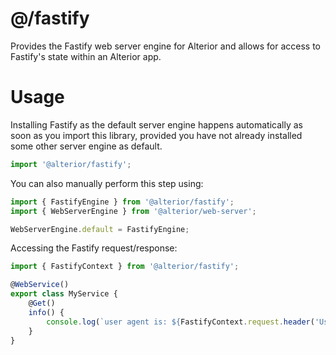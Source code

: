 # @/fastify

Provides the Fastify web server engine for Alterior and allows for access to Fastify's state within an Alterior app. 

# Usage

Installing Fastify as the default server engine happens automatically as soon as you import this library, provided
you have not already installed some other server engine as default.

```typescript
import '@alterior/fastify';
```

You can also manually perform this step using:

```ts
import { FastifyEngine } from '@alterior/fastify';
import { WebServerEngine } from '@alterior/web-server';

WebServerEngine.default = FastifyEngine;
```

Accessing the Fastify request/response:

```typescript
import { FastifyContext } from '@alterior/fastify';

@WebService() 
export class MyService {
    @Get()
    info() {
        console.log(`user agent is: ${FastifyContext.request.header('User-Agent')}`);
    }
}
```
